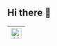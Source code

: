 ## Hi there 👋

|[<img src="https://cdn-icons-png.flaticon.com/512/174/174857.png" alt="LinkedIn Logo" width="24">](https://www.linkedin.com/in/davidmanassa/) |
|---|

<!--
|[<img src="https://static-exp1.licdn.com/sc/h/2if24wp7oqlodqdlgei1n1520" alt="LinkedIn Logo" width="24">](https://www.linkedin.com/in/davidmanassa/) | [<img src="https://www.paypalobjects.com/webstatic/mktg/Logo/pp-logo-100px.png" alt="PayPal Logo" width="100">](http://paypal.me/davidmanassa)
|---|--|

 ![Snake animation](https://github.com/davidmanassa/davidmanassa/blob/output/github-contribution-grid-snake.svg)

**davidmanassa/davidmanassa** is a ✨ _special_ ✨ repository because its `README.md` (this file) appears on your GitHub profile.

Here are some ideas to get you started:

- 🔭 I’m currently working on ...
- 🌱 I’m currently learning ...
- 👯 I’m looking to collaborate on ...
- 🤔 I’m looking for help with ...
- 💬 Ask me about ...
- 📫 How to reach me: ...
- 😄 Pronouns: ...
- ⚡ Fun fact: ...
-->

